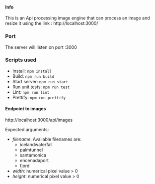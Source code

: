 #### Info
This is an Api processing image engine that can process an image and resize it using the link : http://localhost:3000/

### Port
The server will listen on port :3000

### Scripts used
- Install: ```npm install```
- Build: ```npm run build```
- Start server: ```npm run start```
- Run unit tests: ```npm run test```
- Lint: ```npm run lint```
- Prettify: ```npm run prettify```

#### Endpoint to images
http://localhost:3000/api/images

Expected arguments:
- _filename_: Available filenames are:
  - icelandwaterfall
  - palmtunnel
  - santamonica
  - encenadaport
  - fjord
- _width_: numerical pixel value > 0
- _height_: numerical pixel value > 0
